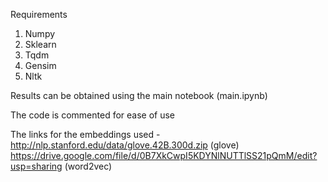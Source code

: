 Requirements
  1. Numpy
  2. Sklearn
  3. Tqdm
  4. Gensim
  5. Nltk

Results can be obtained using the main notebook (main.ipynb)

The code is commented for ease of use

The links for the embeddings used -
http://nlp.stanford.edu/data/glove.42B.300d.zip (glove)
https://drive.google.com/file/d/0B7XkCwpI5KDYNlNUTTlSS21pQmM/edit?usp=sharing (word2vec)

